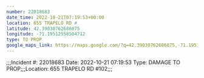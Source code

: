 ```yaml
---
number: 22018683
date_time: 2022-10-21T07:19:53+00:00
location: 655 TRAPELO RD #
latitude: 42.39030762686875
longitude: -71.19512558504712
type: TO PROP
google_maps_link: https://maps.google.com/?q=42.39030762686875,-71.19512558504712
---
```


;;;Incident #: 22018683  Date: 2022-10-21 07:19:53   Type: DAMAGE TO PROP;;;Location: 655 TRAPELO RD #102;;;
